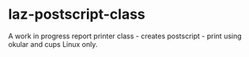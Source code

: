 laz-postscript-class
====================

A work in progress report printer class - creates postscript - print using okular and cups
Linux only.
